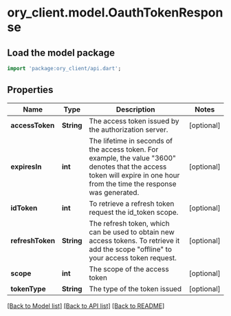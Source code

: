 # ory_client.model.OauthTokenResponse

## Load the model package
```dart
import 'package:ory_client/api.dart';
```

## Properties
Name | Type | Description | Notes
------------ | ------------- | ------------- | -------------
**accessToken** | **String** | The access token issued by the authorization server. | [optional] 
**expiresIn** | **int** | The lifetime in seconds of the access token.  For example, the value \"3600\" denotes that the access token will expire in one hour from the time the response was generated. | [optional] 
**idToken** | **int** | To retrieve a refresh token request the id_token scope. | [optional] 
**refreshToken** | **String** | The refresh token, which can be used to obtain new access tokens. To retrieve it add the scope \"offline\" to your access token request. | [optional] 
**scope** | **int** | The scope of the access token | [optional] 
**tokenType** | **String** | The type of the token issued | [optional] 

[[Back to Model list]](../README.md#documentation-for-models) [[Back to API list]](../README.md#documentation-for-api-endpoints) [[Back to README]](../README.md)


